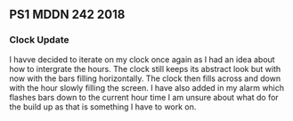 ## PS1 MDDN 242 2018

### Clock Update


I havve decided to iterate on my clock once again as I had an idea about how to intergrate the hours. The clock still keeps its abstract look but with now with the bars filling horizontally. The clock then fills across and down with the hour slowly filling the screen. I have also added in my alarm which flashes bars down to the current hour time I am unsure about what do for the build up as that is something I have to work on.



